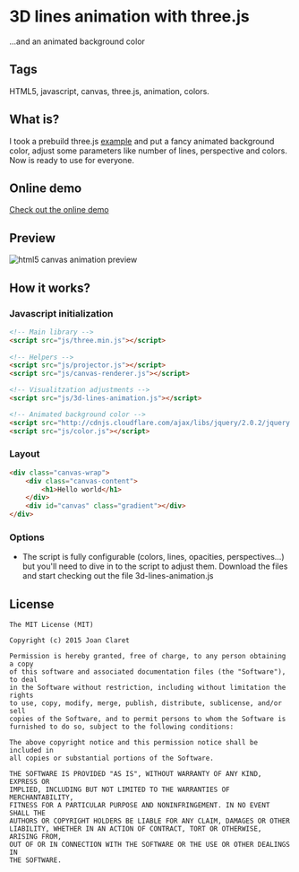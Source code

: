 3D lines animation with three.js 
========================================
...and an animated background color


Tags
-----------
HTML5, javascript, canvas, three.js, animation, colors.


What is?
-----------

I took a prebuild three.js [example](http://threejs.org/examples/#canvas_lines) and put a fancy animated background color, adjust some parameters like number of lines, perspective and colors. Now is ready to use for everyone.

Online demo
-----------
[Check out the online demo](http://joanclaret.github.io/html5-canvas-animation/)


Preview
-----------

![html5 canvas animation preview](http://joanclaret.github.io/html5-canvas-animation/preview.png)



How it works?
-----------

### Javascript initialization

```html
<!-- Main library -->
<script src="js/three.min.js"></script>
      
<!-- Helpers -->
<script src="js/projector.js"></script>
<script src="js/canvas-renderer.js"></script>

<!-- Visualitzation adjustments -->
<script src="js/3d-lines-animation.js"></script>

<!-- Animated background color -->
<script src="http://cdnjs.cloudflare.com/ajax/libs/jquery/2.0.2/jquery.min.js"></script>
<script src="js/color.js"></script>
```

### Layout

```html
<div class="canvas-wrap">
    <div class="canvas-content">
        <h1>Hello world</h1>
    </div>
    <div id="canvas" class="gradient"></div>
</div>
```

### Options

* The script is fully configurable (colors, lines, opacities, perspectives...) but you'll need to dive in to the script to adjust them. Download the files and start checking out the file 3d-lines-animation.js


License
-------

    The MIT License (MIT)

    Copyright (c) 2015 Joan Claret

    Permission is hereby granted, free of charge, to any person obtaining a copy
    of this software and associated documentation files (the "Software"), to deal
    in the Software without restriction, including without limitation the rights
    to use, copy, modify, merge, publish, distribute, sublicense, and/or sell
    copies of the Software, and to permit persons to whom the Software is
    furnished to do so, subject to the following conditions:

    The above copyright notice and this permission notice shall be included in
    all copies or substantial portions of the Software.

    THE SOFTWARE IS PROVIDED "AS IS", WITHOUT WARRANTY OF ANY KIND, EXPRESS OR
    IMPLIED, INCLUDING BUT NOT LIMITED TO THE WARRANTIES OF MERCHANTABILITY,
    FITNESS FOR A PARTICULAR PURPOSE AND NONINFRINGEMENT. IN NO EVENT SHALL THE
    AUTHORS OR COPYRIGHT HOLDERS BE LIABLE FOR ANY CLAIM, DAMAGES OR OTHER
    LIABILITY, WHETHER IN AN ACTION OF CONTRACT, TORT OR OTHERWISE, ARISING FROM,
    OUT OF OR IN CONNECTION WITH THE SOFTWARE OR THE USE OR OTHER DEALINGS IN
    THE SOFTWARE.